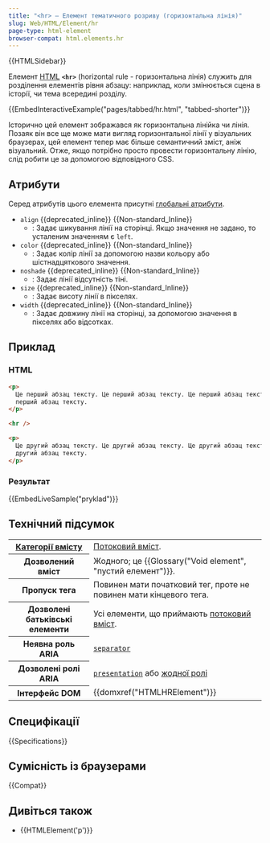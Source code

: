```yaml
---
title: "<hr> – Елемент тематичного розриву (горизонтальна лінія)"
slug: Web/HTML/Element/hr
page-type: html-element
browser-compat: html.elements.hr
---
```


{{HTMLSidebar}}

Елемент [HTML](/uk/docs/Web/HTML) **`<hr>`** (horizontal rule - горизонтальна лінія) служить для розділення елементів рівня абзацу: наприклад, коли змінюється сцена в історії, чи тема всередині розділу.

{{EmbedInteractiveExample("pages/tabbed/hr.html", "tabbed-shorter")}}

Історично цей елемент зображався як горизонтальна лінійка чи лінія. Позаяк він все ще може мати вигляд горизонтальної лінії у візуальних браузерах, цей елемент тепер має більше семантичний зміст, аніж візуальний. Отже, якщо потрібно просто провести горизонтальну лінію, слід робити це за допомогою відповідного CSS.

## Атрибути

Серед атрибутів цього елемента присутні [глобальні атрибути](/uk/docs/Web/HTML/Global_attributes).

- `align` {{deprecated_inline}} {{Non-standard_Inline}}
  - : Задає шикування лінії на сторінці. Якщо значення не задано, то усталеним значенням є `left`.
- `color` {{deprecated_inline}} {{Non-standard_Inline}}
  - : Задає колір лінії за допомогою назви кольору або шістнадцяткового значення.
- `noshade` {{deprecated_inline}} {{Non-standard_Inline}}
  - : Задає лінії відсутність тіні.
- `size` {{deprecated_inline}} {{Non-standard_Inline}}
  - : Задає висоту лінії в пікселях.
- `width` {{deprecated_inline}} {{Non-standard_Inline}}
  - : Задає довжину лінії на сторінці, за допомогою значення в пікселях або відсотках.

## Приклад

### HTML

```html
<p>
  Це перший абзац тексту. Це перший абзац тексту. Це перший абзац тексту. Це
  перший абзац тексту.
</p>

<hr />

<p>
  Це другий абзац тексту. Це другий абзац тексту. Це другий абзац тексту. Це
  другий абзац тексту.
</p>
```

### Результат

{{EmbedLiveSample("pryklad")}}

## Технічний підсумок

<table class="properties">
  <tbody>
    <tr>
      <th scope="row">
        <a href="/uk/docs/Web/HTML/Content_categories"
          >Категорії вмісту</a
        >
      </th>
      <td>
        <a href="/uk/docs/Web/HTML/Content_categories#potokovyi-vmist"
          >Потоковий вміст</a
        >.
      </td>
    </tr>
    <tr>
      <th scope="row">Дозволений вміст</th>
      <td>Жодного; це {{Glossary("Void element", "пустий елемент")}}.</td>
    </tr>
    <tr>
      <th scope="row">Пропуск тега</th>
      <td>Повинен мати початковий тег, проте не повинен мати кінцевого тега.</td>
    </tr>
    <tr>
      <th scope="row">Дозволені батьківські елементи</th>
      <td>
        Усі елементи, що приймають
        <a href="/uk/docs/Web/HTML/Content_categories#potokovyi-vmist"
          >потоковий вміст</a
        >.
      </td>
    </tr>
    <tr>
      <th scope="row">Неявна роль ARIA</th>
      <td><a href="/uk/docs/Web/Accessibility/ARIA/Roles/separator_role"><code>separator</code></a></td>
    </tr>
    <tr>
      <th scope="row">Дозволені ролі ARIA</th>
      <td>
        <a href="/uk/docs/Web/Accessibility/ARIA/Roles/presentation_role"><code>presentation</code></a> або <a href="/uk/docs/Web/Accessibility/ARIA/Roles/none_role">жодної ролі</a>
      </td>
    </tr>
    <tr>
      <th scope="row">Інтерфейс DOM</th>
      <td>{{domxref("HTMLHRElement")}}</td>
    </tr>
  </tbody>
</table>

## Специфікації

{{Specifications}}

## Сумісність із браузерами

{{Compat}}

## Дивіться також

- {{HTMLElement('p')}}
